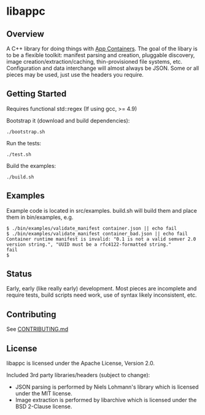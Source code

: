 # libappc

## Overview

A C++ library for doing things with [App Containers](https://github.com/appc/spec). The goal of the libary is to be a flexible toolkit: manifest parsing and creation, pluggable discovery, image creation/extraction/caching, thin-provisioned file systems, etc. Configuration and data interchange will almost always be JSON. Some or all pieces may be used, just use the headers you require.

## Getting Started

Requires functional std::regex (If using gcc, >= 4.9)

Bootstrap it (download and build dependencies):

```
./bootstrap.sh
```

Run the tests:

```
./test.sh
```

Build the examples:

```
./build.sh
```

## Examples

Example code is located in src/examples. build.sh will build them and place them in bin/examples, e.g.

```
$ ./bin/examples/validate_manifest container.json || echo fail
$ ./bin/examples/validate_manifest container_bad.json || echo fail
Container runtime manifest is invalid: "0.1 is not a valid semver 2.0 version string.", "UUID must be a rfc4122-formatted string."
fail
$
```


## Status

Early, early (like really early) development. Most pieces are incomplete and require tests, build scripts need work, use of syntax likely inconsistent, etc.

## Contributing

See [CONTRIBUTING.md](https://github.com/cdaylward/libappc/blob/master/CONTRIBUTING.md)

## License

libappc is licensed under the Apache License, Version 2.0.

Included 3rd party libraries/headers (subject to change):

* JSON parsing is performed by Niels Lohmann's library which is licensed under the MIT license.
* Image extraction is performed by libarchive which is licensed under the BSD 2-Clause license.
